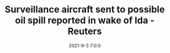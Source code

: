 ---
"title": "Surveillance aircraft sent to possible oil spill reported in wake of Ida - Reuters"
"date": "2021-9-3 7:0:0"
"feed_name": "GOOGLENEWS"
"feed_website": "https://news.google.com/search?q=drilling%2Bincident&hl=en-US&gl=US&ceid=US:en"
"feed_rss": "https://news.google.com/rss/search?q=drilling%2Bincident&hl=en-US&gl=US&ceid=US:en"
"link": "https://www.reuters.com/world/us/us-epa-responds-report-oil-spill-after-ida-by-activating-special-aircraft-2021-09-03/"
"file": "_posts/2021-9-3-7-0-0_GOOGLENEWS_aea0106c45ff743a408ce64d53b0a79df7cdc2ae.md"
"accident": "1"
"drilling": "1"
---